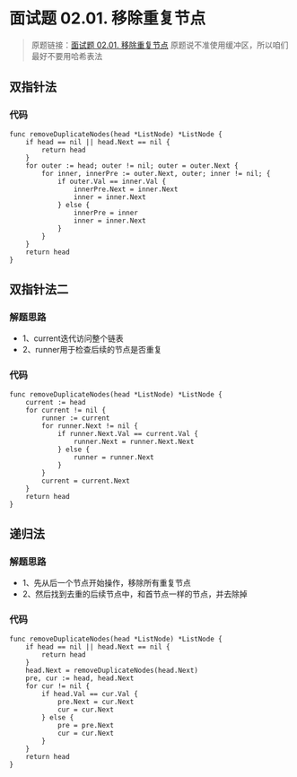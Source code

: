 # 面试题 02.01. 移除重复节点
> 原题链接：[面试题 02.01. 移除重复节点](https://leetcode-cn.com/problems/remove-duplicate-node-lcci/)
原题说不准使用缓冲区，所以咱们最好不要用哈希表法


## 双指针法
### 代码
```golang
func removeDuplicateNodes(head *ListNode) *ListNode {
	if head == nil || head.Next == nil {
		return head
	}
	for outer := head; outer != nil; outer = outer.Next {
		for inner, innerPre := outer.Next, outer; inner != nil; {
			if outer.Val == inner.Val {
				innerPre.Next = inner.Next
				inner = inner.Next
			} else {
				innerPre = inner
				inner = inner.Next
			}
		}
	}
	return head
}
```
## 双指针法二
### 解题思路
* 1、current迭代访问整个链表
* 2、runner用于检查后续的节点是否重复
### 代码
```golang
func removeDuplicateNodes(head *ListNode) *ListNode {
	current := head
	for current != nil {
		runner := current
		for runner.Next != nil {
			if runner.Next.Val == current.Val {
				runner.Next = runner.Next.Next
			} else {
				runner = runner.Next
			}
		}
		current = current.Next
	}
	return head
}
```
## 递归法
### 解题思路
* 1、先从后一个节点开始操作，移除所有重复节点
* 2、然后找到去重的后续节点中，和首节点一样的节点，并去除掉
### 代码
```golang
func removeDuplicateNodes(head *ListNode) *ListNode {
	if head == nil || head.Next == nil {
		return head
	}
	head.Next = removeDuplicateNodes(head.Next)
	pre, cur := head, head.Next
	for cur != nil {
		if head.Val == cur.Val {
			pre.Next = cur.Next
			cur = cur.Next
		} else {
			pre = pre.Next
			cur = cur.Next
		}
	}
	return head
}
```
